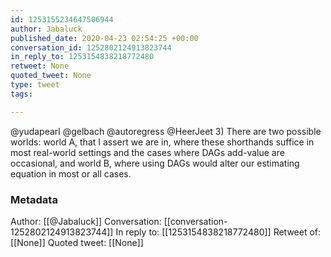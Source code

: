 ```yaml
---
id: 1253155234647506944
author: Jabaluck
published_date: 2020-04-23 02:54:25 +00:00
conversation_id: 1252802124913823744
in_reply_to: 1253154838218772480
retweet: None
quoted_tweet: None
type: tweet
tags:

---
```


@yudapearl @gelbach @autoregress @HeerJeet 3) There are two possible worlds: world A, that I assert we are in, where these shorthands suffice in most real-world settings and the cases where DAGs add-value are occasional, and world B, where using DAGs would alter our estimating equation in most or all cases.

### Metadata

Author: [[@Jabaluck]]
Conversation: [[conversation-1252802124913823744]]
In reply to: [[1253154838218772480]]
Retweet of: [[None]]
Quoted tweet: [[None]]
